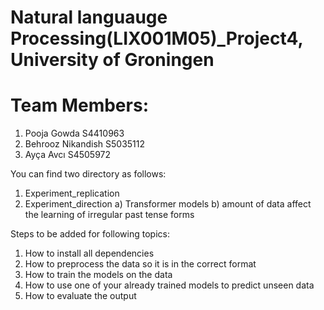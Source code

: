 # Natural languauge Processing(LIX001M05)_Project4, University of Groningen

# Team Members:
 1) Pooja Gowda S4410963
 2) Behrooz Nikandish S5035112
 3) Ayça Avcı S4505972


You can find two directory as follows:
1) Experiment_replication
2) Experiment_direction
    a) Transformer models
    b) amount of data affect the learning of irregular past tense forms
    
       

Steps to be added for following topics: 
1) How to install all dependencies 
2) How to preprocess the data so it is in the correct format 
3) How to train the models on the data 
4) How to use one of your already trained models to predict unseen data 
5) How to evaluate the output 



